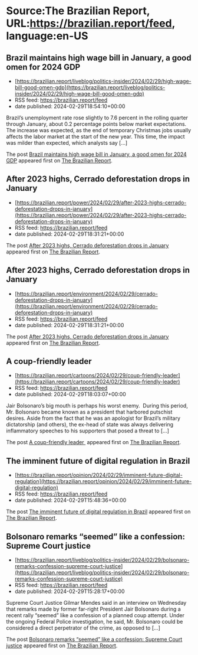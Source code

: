 # Source:The Brazilian Report, URL:https://brazilian.report/feed, language:en-US

## Brazil maintains high wage bill in January, a good omen for 2024 GDP
 - [https://brazilian.report/liveblog/politics-insider/2024/02/29/high-wage-bill-good-omen-gdp](https://brazilian.report/liveblog/politics-insider/2024/02/29/high-wage-bill-good-omen-gdp)
 - RSS feed: https://brazilian.report/feed
 - date published: 2024-02-29T18:54:10+00:00

<p>Brazil&#8217;s unemployment rate rose slightly to 7.6 percent in the rolling quarter through January, about 0.2 percentage points below market expectations.&#160; The increase was expected, as the end of temporary Christmas jobs usually affects the labor market at the start of the new year. This time, the impact was milder than expected, which analysts say [&#8230;]</p>
<p>The post <a href="https://brazilian.report/liveblog/politics-insider/2024/02/29/high-wage-bill-good-omen-gdp/">Brazil maintains high wage bill in January, a good omen for 2024 GDP</a> appeared first on <a href="https://brazilian.report">The Brazilian Report</a>.</p>

## After 2023 highs, Cerrado deforestation drops in January
 - [https://brazilian.report/power/2024/02/29/after-2023-highs-cerrado-deforestation-drops-in-january](https://brazilian.report/power/2024/02/29/after-2023-highs-cerrado-deforestation-drops-in-january)
 - RSS feed: https://brazilian.report/feed
 - date published: 2024-02-29T18:31:21+00:00

<p>The post <a href="https://brazilian.report/power/2024/02/29/after-2023-highs-cerrado-deforestation-drops-in-january/">After 2023 highs, Cerrado deforestation drops in January</a> appeared first on <a href="https://brazilian.report">The Brazilian Report</a>.</p>

## After 2023 highs, Cerrado deforestation drops in January
 - [https://brazilian.report/environment/2024/02/29/cerrado-deforestation-drops-in-january](https://brazilian.report/environment/2024/02/29/cerrado-deforestation-drops-in-january)
 - RSS feed: https://brazilian.report/feed
 - date published: 2024-02-29T18:31:21+00:00

<p>The post <a href="https://brazilian.report/environment/2024/02/29/cerrado-deforestation-drops-in-january/">After 2023 highs, Cerrado deforestation drops in January</a> appeared first on <a href="https://brazilian.report">The Brazilian Report</a>.</p>

## A coup-friendly leader
 - [https://brazilian.report/cartoons/2024/02/29/coup-friendly-leader](https://brazilian.report/cartoons/2024/02/29/coup-friendly-leader)
 - RSS feed: https://brazilian.report/feed
 - date published: 2024-02-29T18:03:07+00:00

<p>Jair Bolsonaro&#8217;s big mouth is perhaps his worst enemy.&#160; During this period, Mr. Bolsonaro became known as a president that harbored putschist desires. Aside from the fact that he was an apologist for Brazil&#8217;s military dictatorship (and others), the ex-head of state was always delivering inflammatory speeches to his supporters that posed a threat to [&#8230;]</p>
<p>The post <a href="https://brazilian.report/cartoons/2024/02/29/coup-friendly-leader/">A coup-friendly leader </a> appeared first on <a href="https://brazilian.report">The Brazilian Report</a>.</p>

## The imminent future of digital regulation in Brazil
 - [https://brazilian.report/opinion/2024/02/29/imminent-future-digital-regulation](https://brazilian.report/opinion/2024/02/29/imminent-future-digital-regulation)
 - RSS feed: https://brazilian.report/feed
 - date published: 2024-02-29T15:48:36+00:00

<p>The post <a href="https://brazilian.report/opinion/2024/02/29/imminent-future-digital-regulation/">The imminent future of digital regulation in Brazil</a> appeared first on <a href="https://brazilian.report">The Brazilian Report</a>.</p>

## Bolsonaro remarks “seemed” like a confession: Supreme Court justice
 - [https://brazilian.report/liveblog/politics-insider/2024/02/29/bolsonaro-remarks-confession-supreme-court-justice](https://brazilian.report/liveblog/politics-insider/2024/02/29/bolsonaro-remarks-confession-supreme-court-justice)
 - RSS feed: https://brazilian.report/feed
 - date published: 2024-02-29T15:28:17+00:00

<p>Supreme Court Justice Gilmar Mendes said in an interview on Wednesday that remarks made by former far-right President Jair Bolsonaro during a recent rally “seemed” like a confession of a planned coup attempt. Under the ongoing Federal Police investigation, he said, Mr. Bolsonaro could be considered a direct perpetrator of the crime, as opposed to [&#8230;]</p>
<p>The post <a href="https://brazilian.report/liveblog/politics-insider/2024/02/29/bolsonaro-remarks-confession-supreme-court-justice/">Bolsonaro remarks &#8220;seemed&#8221; like a confession: Supreme Court justice</a> appeared first on <a href="https://brazilian.report">The Brazilian Report</a>.</p>

